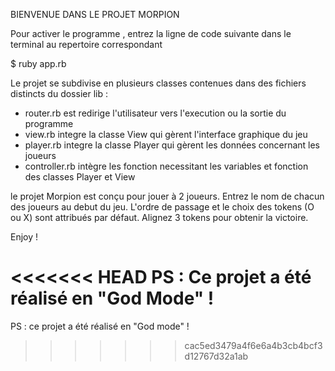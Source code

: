 BIENVENUE DANS LE PROJET MORPION

Pour activer le programme , entrez la ligne de code suivante dans le terminal au repertoire correspondant

$ ruby app.rb

Le projet se subdivise en plusieurs classes contenues dans des fichiers distincts du dossier lib :
   - router.rb est redirige l'utilisateur vers l'execution ou la sortie du programme
   - view.rb integre la classe View qui gèrent l'interface graphique du jeu
   - player.rb integre la classe Player qui gèrent les données concernant les joueurs
   - controller.rb intègre les fonction necessitant les variables et fonction des classes Player et View


le projet Morpion est conçu pour jouer à 2 joueurs.
Entrez le nom de chacun des joueurs au debut du jeu.
L'ordre de passage et le choix des tokens (O ou X) sont attribués par défaut.
Alignez 3 tokens pour obtenir la victoire.

Enjoy !

<<<<<<< HEAD
PS : Ce projet a été réalisé en "God Mode" !
=======
PS : ce projet a été réalisé en "God mode" !
>>>>>>> cac5ed3479a4f6e6a4b3cb4bcf3d12767d32a1ab
